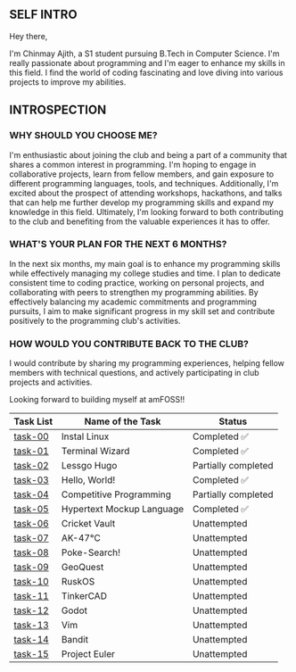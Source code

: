 ## SELF INTRO

Hey there,

I'm Chinmay Ajith, a S1 student pursuing B.Tech in Computer Science. I'm really passionate about programming and I'm eager to enhance my skills in this field. I find the world of coding fascinating and love diving into various projects to improve my abilities. 

## INTROSPECTION

### WHY SHOULD YOU CHOOSE ME?

I'm enthusiastic about joining the club and being a part of a community that shares a common interest in programming. I'm hoping to engage in collaborative projects, learn from fellow members, and gain exposure to different programming languages, tools, and techniques. Additionally, I'm excited about the prospect of attending workshops, hackathons, and talks that can help me further develop my programming skills and expand my knowledge in this field. Ultimately, I'm looking forward to both contributing to the club and benefiting from the valuable experiences it has to offer.

### WHAT'S YOUR PLAN FOR THE NEXT 6 MONTHS?

In the next six months, my main goal is to enhance my programming skills while effectively managing my college studies and time. I plan to dedicate consistent time to coding practice, working on personal projects, and collaborating with peers to strengthen my programming abilities. By effectively balancing my academic commitments and programming pursuits, I aim to make significant progress in my skill set and contribute positively to the programming club's activities.

### HOW WOULD YOU CONTRIBUTE BACK TO THE CLUB?

I would contribute by sharing my programming experiences, helping fellow members with technical questions, and actively participating in club projects and activities.

Looking forward to building myself at amFOSS!!


| Task List                                                                   | Name of the Task            | Status               |
|-----------------------------------------------------------------------------|-----------------------------|----------------------|
| [task-00](https://github.com/chimnayajith/amfoss-tasks/tree/main//task-00)  | Instal Linux                | Completed  ✅        |
| [task-01](https://github.com/chimnayajith/amfoss-tasks/tree/main//task-01)  | Terminal Wizard             | Completed  ✅        |
| [task-02](https://github.com/chimnayajith/amfoss-tasks/tree/main//task-02)  | Lessgo Hugo                 | Partially completed  |
| [task-03](https://github.com/chimnayajith/amfoss-tasks/tree/main//task-03)  | Hello, World!               | Completed  ✅        |
| [task-04](https://github.com/chimnayajith/amfoss-tasks/tree/main//task-04)  | Competitive Programming     | Partially completed  |
| [task-05](https://github.com/chimnayajith/amfoss-tasks/tree/main//task-05)  | Hypertext Mockup Language   | Completed  ✅        |
| [task-06](https://github.com/chimnayajith/amfoss-tasks/tree/main//task-06)  | Cricket Vault               | Unattempted          | 
| [task-07](https://github.com/chimnayajith/amfoss-tasks/tree/main//task-07)  | AK-47℃                     | Unattempted          |
| [task-08](https://github.com/chimnayajith/amfoss-tasks/tree/main//task-08)  | Poke-Search!                | Unattempted          |
| [task-09](https://github.com/chimnayajith/amfoss-tasks/tree/main//task-09)  | GeoQuest                    | Unattempted          |
| [task-10](https://github.com/chimnayajith/amfoss-tasks/tree/main//task-10)  | RuskOS                      | Unattempted          |
| [task-11](https://github.com/chimnayajith/amfoss-tasks/tree/main//task-11)  | TinkerCAD                   | Unattempted          |
| [task-12](https://github.com/chimnayajith/amfoss-tasks/tree/main//task-12)  | Godot                       | Unattempted          |
| [task-13](https://github.com/chimnayajith/amfoss-tasks/tree/main//task-13)  | Vim                         | Unattempted          |
| [task-14](https://github.com/chimnayajith/amfoss-tasks/tree/main//task-14)  | Bandit                      | Unattempted          |
| [task-15](https://github.com/chimnayajith/amfoss-tasks/tree/main//task-15)  | Project Euler               | Unattempted          |
